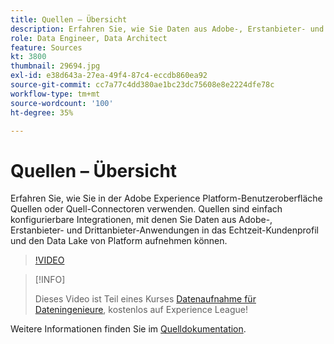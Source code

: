 ```yaml
---
title: Quellen – Übersicht
description: Erfahren Sie, wie Sie Daten aus Adobe-, Erstanbieter- und Drittanbieter-Anwendungen einfach in das Echtzeit-Kundenprofil und den Daten-Pool von Platform aufnehmen können.
role: Data Engineer, Data Architect
feature: Sources
kt: 3800
thumbnail: 29694.jpg
exl-id: e38d643a-27ea-49f4-87c4-eccdb860ea92
source-git-commit: cc7a77c4dd380ae1bc23dc75608e8e2224dfe78c
workflow-type: tm+mt
source-wordcount: '100'
ht-degree: 35%

---
```


# Quellen – Übersicht

Erfahren Sie, wie Sie in der Adobe Experience Platform-Benutzeroberfläche Quellen oder Quell-Connectoren verwenden. Quellen sind einfach konfigurierbare Integrationen, mit denen Sie Daten aus Adobe-, Erstanbieter- und Drittanbieter-Anwendungen in das Echtzeit-Kundenprofil und den Data Lake von Platform aufnehmen können.

>[!VIDEO](https://video.tv.adobe.com/v/29694?quality=12&learn=on)

>[!INFO]
>
> Dieses Video ist Teil eines Kurses [Datenaufnahme für Dateningenieure](https://experienceleague.adobe.com/?recommended=ExperiencePlatform-D-1-2020.1.dataingestion?lang=de), kostenlos auf Experience League!

Weitere Informationen finden Sie im [Quelldokumentation](https://experienceleague.adobe.com/docs/experience-platform/sources/home.html?lang=de).
